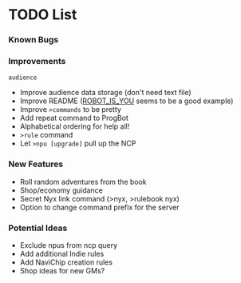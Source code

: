 # TODO List

### Known Bugs

### Improvements
`audience`
- Improve audience data storage (don't need text file)
- Improve README ([ROBOT_IS_YOU](https://github.com/RocketRace/robot-is-you) seems to be a good example)
- Improve `>commands` to be pretty
- Add repeat command to ProgBot
- Alphabetical ordering for help all!
- `>rule` command
- Let `>npu [upgrade]` pull up the NCP

### New Features
- Roll random adventures from the book
- Shop/economy guidance
- Secret Nyx link command (>nyx, >rulebook nyx)
- Option to change command prefix for the server

### Potential Ideas
- Exclude npus from ncp query
- Add additional Indie rules
- Add NaviChip creation rules
- Shop ideas for new GMs?
